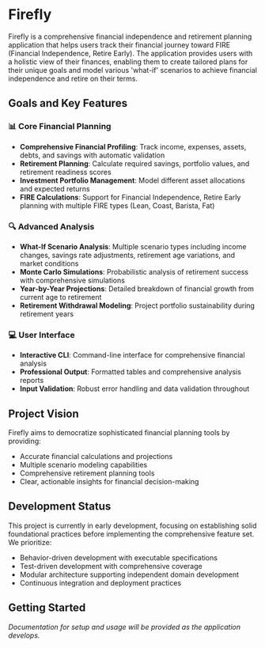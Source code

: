 # Firefly

Firefly is a comprehensive financial independence and retirement planning application that helps users track their financial journey toward FIRE (Financial Independence, Retire Early). The application provides users with a holistic view of their finances, enabling them to create tailored plans for their unique goals and model various 'what-if' scenarios to achieve financial independence and retire on their terms.

## Goals and Key Features

### 📊 Core Financial Planning
- **Comprehensive Financial Profiling**: Track income, expenses, assets, debts, and savings with automatic validation
- **Retirement Planning**: Calculate required savings, portfolio values, and retirement readiness scores
- **Investment Portfolio Management**: Model different asset allocations and expected returns
- **FIRE Calculations**: Support for Financial Independence, Retire Early planning with multiple FIRE types (Lean, Coast, Barista, Fat)

### 🔍 Advanced Analysis
- **What-If Scenario Analysis**: Multiple scenario types including income changes, savings rate adjustments, retirement age variations, and market conditions
- **Monte Carlo Simulations**: Probabilistic analysis of retirement success with comprehensive simulations
- **Year-by-Year Projections**: Detailed breakdown of financial growth from current age to retirement
- **Retirement Withdrawal Modeling**: Project portfolio sustainability during retirement years

### 💻 User Interface
- **Interactive CLI**: Command-line interface for comprehensive financial analysis
- **Professional Output**: Formatted tables and comprehensive analysis reports
- **Input Validation**: Robust error handling and data validation throughout

## Project Vision

Firefly aims to democratize sophisticated financial planning tools by providing:
- Accurate financial calculations and projections
- Multiple scenario modeling capabilities  
- Comprehensive retirement planning tools
- Clear, actionable insights for financial decision-making

## Development Status

This project is currently in early development, focusing on establishing solid foundational practices before implementing the comprehensive feature set. We prioritize:
- Behavior-driven development with executable specifications
- Test-driven development with comprehensive coverage
- Modular architecture supporting independent domain development
- Continuous integration and deployment practices

## Getting Started

*Documentation for setup and usage will be provided as the application develops.*
